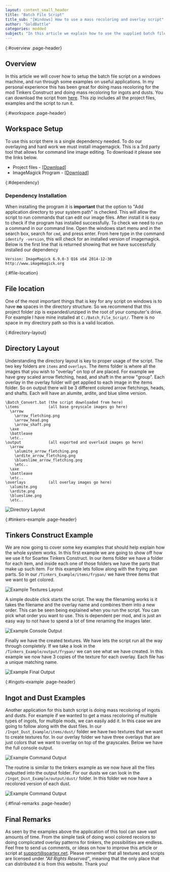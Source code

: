 ```yaml
---
layout: content_small_header
title: "Batch File Script"
title_sub: "[Windows] How to use a mass recoloring and overlay script"
author: "GoldBattle"
categories: modded
subject: "In this article we explain how to use the supplied batch file script to apply overlays to either recolor or overlay content on top of general textures. Please note this is a windows only script. This script has been proven useful when multiple copies of the same texture are needed, but just a color differentiates them."
---
```


<section markdown="1" class="bs-docs-section">

{:#overview .page-header}
# Overview
In this article we will cover how to setup the batch file script on a windows machine, and run through some examples on useful applications. In my personal experience this has been great for doing mass recoloring for the mod Tinkers Construct and doing mass recoloring for ingots and dusts. You can download the script from [here](/downloads/Batch_File_Script.zip). This zip includes all the project files, examples and the script to run it.

</section>
<section markdown="1" class="bs-docs-section">

{:#workspace .page-header}
# Workspace Setup
To use this script there is a single dependency needed. To do our overlaying and hard work we must install imagemagick. This is a 3rd party tool that allows for command line image editing. To download it please see the links below.

* Project files - [[Download](/downloads/Batch_File_Script.zip)]
* ImageMagick Program - [[Download](http://www.imagemagick.org/script/binary-releases.php#windows)]

{:#dependency}
### Dependency Installation
When installing the program it is **important** that the option to "Add application directory to your system path" is checked. This will allow the script to run commands that can edit our image files. After install it is easy to check if the program has installed successfully. To check we need to run a command in our command line. Open the windows start menu and in the search box, search for `cmd`, and press enter. From here type in the command `identify -version`, this will check for an installed version of imagemagick. Below is the first line that is returned showing that we have successfully installed our dependency

```console
Version: ImageMagick 6.9.0-3 Q16 x64 2014-12-30 http://www.imagemagick.org
```

{:#file-location}
## File location
One of the most important things that is key for any script on windows is to have **no** spaces in the directory structure. So we recommend that this project folder zip is expanded/unziped in the root of your computer's drive. For example I have mine installed at `C:/Batch_File_Script/`. There is no space in my directory path so this is a valid location.

{:#directory-layout}
## Directory Layout
Understanding the directory layout is key to proper usage of the script. The two key folders are `items` and `overlays`. The items folder is where all the images that you wish to "overlay" on top of are placed. For example we have grey scaled arrow fletching, head, and shaft in the arrow "group". Each overlay in the overlay folder will get applied to each image in the items folder. So on output there will be 3 different colored arrow fletchings, heads, and shafts. Each will have an alumite, ardite, and blue slime version.

```
\Batch_Convert.bat (the script downloaded from here)
\items             (all base greyscale images go here)
  \arrow
    \arrow_fletching.png
    \arrow_head.png
    \arrow_shaft.png
  \axe
  \battleaxe
  \etc..
\output            (all exported and overlaid images go here)
  \arrow
    \alumite_arrow_fletching.png
    \ardite_arrow_fletching.png
    \blueslime_arrow_fletching.png
    \etc..
  \axe
  \battleaxe
  \etc..
\overlays          (all overlay images go here)
  \alumite.png
  \ardite.png
  \blueslime.png
  \etc..
```


![Directory Layout](/assets/img/windows-batch-file-script/tinkers-1.png)


</section>
<section markdown="1" class="bs-docs-section">

{:#tinkers-example .page-header}
# Tinkers Construct Example
We are now going to cover some key examples that should help explain how the whole system works. In this first example we are going to show off how we use it for Soartex Tinkers Construct. In our items folder we have a folder for each item, and inside each one of those folders we have the parts that make up such item. For this example lets follow along with the frying pan parts. So in our `/Tinkers_Example/items/frypan/` we have three items that we want to get colored.

![Example Textures Layout](/assets/img/windows-batch-file-script/tinkers-2.png)

A simple double click starts the script. The way the filenaming works is it takes the filename and the overlay name and combines them into a new order. This can be seen being explained when you run the script. You can pick what order you want to use. This is dependent per mod, and is just an easy way to not have to spend a lot of time renaming the images later.

![Example Console Output](/assets/img/windows-batch-file-script/tinkers-3.png)

Finally we have the created textures. We have lets the script run all the way through completely. If we take a look in the `/Tinkers_Example/output/frypan/` we can see what we have created. In this example we now have 3 copies of the texture for each overlay. Each file has a unique matching name.

![Example Final Output](/assets/img/windows-batch-file-script/tinkers-4.png)

</section>
<section markdown="1" class="bs-docs-section">

{:#ingots-example .page-header}
# Ingot and Dust Examples
Another application for this batch script is doing mass recoloring of ingots and dusts. For example if we wanted to get a mass recoloring of multiple types of ingots, for multiple mods, we can easily add it. In this case we are going to follow along with the dust files. In our `/Ingot_Dust_Example/items/dust/` folder we have two textures that we want to create textures for. In our overlay folder we have three overlays that are just colors that we want to overlay on top of the grayscales. Below we have the full console output.

![Example Command Output](/assets/img/windows-batch-file-script/ingot-dust-1.png)

The routine is similar to the tinkers example as we now have all the files outputted into the output folder. For our dusts we can look in the `/Ingot_Dust_Example/output/dust/` folder. In this folder we now have a recolored version of each dust.

![Example Command Output](/assets/img/windows-batch-file-script/ingot-dust-2.png)

</section>
<section markdown="1" class="bs-docs-section">

{:#final-remarks .page-header}
# Final Remarks
As seen by the examples above the application of this tool can save vast amounts of time. From the simple task of doing wool colored recolors to doing complicated overlay patterns for tinkers, the possibilities are endless. Feel free to send us comments, or ideas on how to improve this article or script at support@soartex.net. Please remember that all textures and scripts are licensed under *"All Rights Reserved"*, meaning that the only place that can distributed it is from this website. Thank you!

</section>

